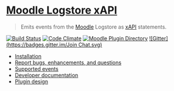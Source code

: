# [Moodle Logstore xAPI](https://moodle.org/plugins/view/logstore_xapi)
> Emits events from the [Moodle](https://moodle.org/) Logstore as [xAPI](https://github.com/adlnet/xAPI-Spec/blob/master/xAPI.md) statements.

[![Build Status](https://travis-ci.org/xAPI-vle/moodle-logstore_xapi.svg?branch=master)](https://travis-ci.org/xAPI-vle/moodle-logstore_xapi)
[![Code Climate](https://codeclimate.com/github/xAPI-vle/moodle-logstore_xapi.png)](https://codeclimate.com/github/xAPI-vle/moodle-logstore_xapi)
[![Moodle Plugin Directory](http://img.shields.io/badge/moodle-plugin-orange.svg)](https://moodle.org/plugins/view/logstore_xapi)
[![Gitter](https://badges.gitter.im/Join Chat.svg)](https://gitter.im/LearningLocker/learninglocker?utm_source=badge&utm_medium=badge&utm_campaign=pr-badge&utm_content=badge)

- [Installation](docs/installation.md)
- [Report bugs, enhancements, and questions](contributing.md#issue-templates)
- [Supported events](docs/events.md)
- [Developer documentation](docs/developers.md)
- [Plugin design](docs/design.md)
